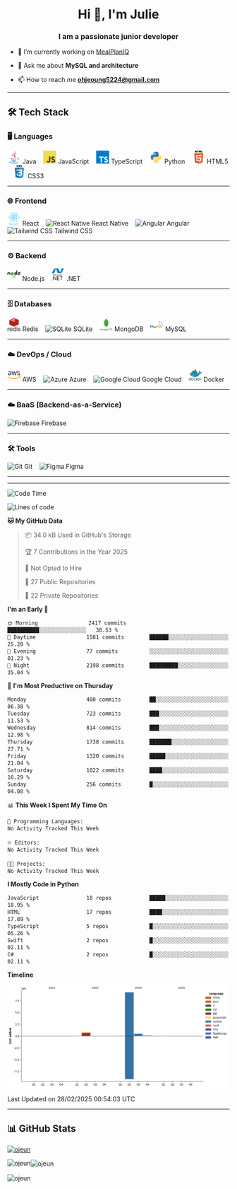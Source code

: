 <h1 align="center">Hi 👋, I'm Julie</h1>
<h3 align="center">I am a passionate junior developer</h3>

- 🔭 I’m currently working on [MealPlanIQ](https://bcit-fall-2024.uc.r.appspot.com/static/)

- 💬 Ask me about **MySQL and architecture**

- 📫 How to reach me **ohjeoung5224@gmail.com**

---

## 🛠 Tech Stack

### 🖥 Languages
<p align="left">
  <img src="https://raw.githubusercontent.com/devicons/devicon/master/icons/java/java-original.svg" alt="Java" width="30" height="30"/> Java &nbsp;&nbsp;
  <img src="https://raw.githubusercontent.com/devicons/devicon/master/icons/javascript/javascript-original.svg" alt="JavaScript" width="30" height="30"/> JavaScript &nbsp;&nbsp;
  <img src="https://raw.githubusercontent.com/devicons/devicon/master/icons/typescript/typescript-original.svg" alt="TypeScript" width="30" height="30"/> TypeScript &nbsp;&nbsp;
  <img src="https://raw.githubusercontent.com/devicons/devicon/master/icons/python/python-original.svg" alt="Python" width="30" height="30"/> Python &nbsp;&nbsp;
  <img src="https://raw.githubusercontent.com/devicons/devicon/master/icons/html5/html5-original-wordmark.svg" alt="HTML5" width="30" height="30"/> HTML5 &nbsp;&nbsp;
  <img src="https://raw.githubusercontent.com/devicons/devicon/master/icons/css3/css3-original-wordmark.svg" alt="CSS3" width="30" height="30"/> CSS3
</p>

---

### 🌐 Frontend
<p align="left">
  <img src="https://raw.githubusercontent.com/devicons/devicon/master/icons/react/react-original-wordmark.svg" alt="React" width="30" height="30"/> React &nbsp;&nbsp;
  <img src="https://reactnative.dev/img/header_logo.svg" alt="React Native" width="30" height="30"/> React Native &nbsp;&nbsp;
  <img src="https://angular.io/assets/images/logos/angular/angular.svg" alt="Angular" width="30" height="30"/> Angular &nbsp;&nbsp;
  <img src="https://www.vectorlogo.zone/logos/tailwindcss/tailwindcss-icon.svg" alt="Tailwind CSS" width="30" height="30"/> Tailwind CSS
</p>

---

### ⚙️ Backend
<p align="left">
  <img src="https://raw.githubusercontent.com/devicons/devicon/master/icons/nodejs/nodejs-original-wordmark.svg" alt="Node.js" width="30" height="30"/> Node.js &nbsp;&nbsp;
  <img src="https://raw.githubusercontent.com/devicons/devicon/master/icons/dot-net/dot-net-original-wordmark.svg" alt=".NET" width="30" height="30"/> .NET
</p>

---

### 🗄 Databases
<p align="left">
  <img src="https://raw.githubusercontent.com/devicons/devicon/master/icons/redis/redis-original-wordmark.svg" alt="Redis" width="30" height="30"/> Redis &nbsp;&nbsp;
  <img src="https://www.vectorlogo.zone/logos/sqlite/sqlite-icon.svg" alt="SQLite" width="30" height="30"/> SQLite &nbsp;&nbsp;
  <img src="https://raw.githubusercontent.com/devicons/devicon/master/icons/mongodb/mongodb-original-wordmark.svg" alt="MongoDB" width="30" height="30"/> MongoDB &nbsp;&nbsp;
  <img src="https://raw.githubusercontent.com/devicons/devicon/master/icons/mysql/mysql-original-wordmark.svg" alt="MySQL" width="30" height="30"/> MySQL
</p>

---

### ☁️ DevOps / Cloud
<p align="left">
  <img src="https://raw.githubusercontent.com/devicons/devicon/master/icons/amazonwebservices/amazonwebservices-original-wordmark.svg" alt="AWS" width="30" height="30"/> AWS &nbsp;&nbsp;
  <img src="https://www.vectorlogo.zone/logos/microsoft_azure/microsoft_azure-icon.svg" alt="Azure" width="30" height="30"/> Azure &nbsp;&nbsp;
  <img src="https://www.vectorlogo.zone/logos/google_cloud/google_cloud-icon.svg" alt="Google Cloud" width="30" height="30"/> Google Cloud &nbsp;&nbsp;
  <img src="https://raw.githubusercontent.com/devicons/devicon/master/icons/docker/docker-original-wordmark.svg" alt="Docker" width="30" height="30"/> Docker
</p>

---

### ☁️ BaaS (Backend-as-a-Service)
<p align="left">
  <img src="https://www.vectorlogo.zone/logos/firebase/firebase-icon.svg" alt="Firebase" width="30" height="30"/> Firebase
</p>

---

### 🛠 Tools
<p align="left">
  <img src="https://www.vectorlogo.zone/logos/git-scm/git-scm-icon.svg" alt="Git" width="30" height="30"/> Git &nbsp;&nbsp;
  <img src="https://www.vectorlogo.zone/logos/figma/figma-icon.svg" alt="Figma" width="30" height="30"/> Figma
</p>

---
---
<!--START_SECTION:waka-->
![Code Time](http://img.shields.io/badge/Code%20Time-0%20secs-blue)

![Lines of code](https://img.shields.io/badge/From%20Hello%20World%20I%27ve%20Written-10.7%20million%20lines%20of%20code-blue)

**🐱 My GitHub Data** 

> 📦 34.0 kB Used in GitHub's Storage 
 > 
> 🏆 7 Contributions in the Year 2025
 > 
> 🚫 Not Opted to Hire
 > 
> 📜 27 Public Repositories 
 > 
> 🔑 22 Private Repositories 
 > 
**I'm an Early 🐤** 

```text
🌞 Morning                2417 commits        ██████████░░░░░░░░░░░░░░░   38.53 % 
🌆 Daytime                1581 commits        ██████░░░░░░░░░░░░░░░░░░░   25.20 % 
🌃 Evening                77 commits          ░░░░░░░░░░░░░░░░░░░░░░░░░   01.23 % 
🌙 Night                  2198 commits        █████████░░░░░░░░░░░░░░░░   35.04 % 
```
📅 **I'm Most Productive on Thursday** 

```text
Monday                   400 commits         ██░░░░░░░░░░░░░░░░░░░░░░░   06.38 % 
Tuesday                  723 commits         ███░░░░░░░░░░░░░░░░░░░░░░   11.53 % 
Wednesday                814 commits         ███░░░░░░░░░░░░░░░░░░░░░░   12.98 % 
Thursday                 1738 commits        ███████░░░░░░░░░░░░░░░░░░   27.71 % 
Friday                   1320 commits        █████░░░░░░░░░░░░░░░░░░░░   21.04 % 
Saturday                 1022 commits        ████░░░░░░░░░░░░░░░░░░░░░   16.29 % 
Sunday                   256 commits         █░░░░░░░░░░░░░░░░░░░░░░░░   04.08 % 
```


📊 **This Week I Spent My Time On** 

```text
💬 Programming Languages: 
No Activity Tracked This Week

🔥 Editors: 
No Activity Tracked This Week

🐱‍💻 Projects: 
No Activity Tracked This Week
```

**I Mostly Code in Python** 

```text
JavaScript               18 repos            █████░░░░░░░░░░░░░░░░░░░░   18.95 % 
HTML                     17 repos            ████░░░░░░░░░░░░░░░░░░░░░   17.89 % 
TypeScript               5 repos             █░░░░░░░░░░░░░░░░░░░░░░░░   05.26 % 
Swift                    2 repos             █░░░░░░░░░░░░░░░░░░░░░░░░   02.11 % 
C#                       2 repos             █░░░░░░░░░░░░░░░░░░░░░░░░   02.11 % 
```



**Timeline**

![Lines of Code chart](https://raw.githubusercontent.com/OJeun/OJeun/main/assets/bar_graph.png)


 Last Updated on 28/02/2025 00:54:03 UTC
<!--END_SECTION:waka-->
---

## 📊 GitHub Stats

<p align="left">
  <a href="https://github.com/ryo-ma/github-profile-trophy">
    <img src="https://github-profile-trophy.vercel.app/?username=ojeun" alt="ojeun" />
  </a>
</p>

<p>
  <img align="left" src="https://github-readme-stats.vercel.app/api/top-langs?username=ojeun&show_icons=true&locale=en&layout=compact" alt="ojeun" />
</p>

<p>
  <img align="center" src="https://github-readme-stats.vercel.app/api?username=ojeun&show_icons=true&locale=en" alt="ojeun" />
</p>

<p>
  <img align="center" src="https://streak-stats.demolab.com?user=ojeun" alt="ojeun" />
</p>
